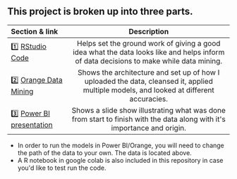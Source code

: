 ## This project is broken up into three parts. 
| Section & link      | Description |
| :---        |    :----:   |
| 1️⃣ [RStudio Code](https://github.com/JoshRogers18/Heart-failure-prediction/blob/28ab7654a444276aa06ab352957b5becd63b7036/R%20code.md)          | Helps set the ground work of giving a good idea what the data looks like and helps inform of data decisions to make while data mining.       |
| 2️⃣ [Orange Data Mining](https://github.com/JoshRogers18/Heart-failure-prediction/blob/28ab7654a444276aa06ab352957b5becd63b7036/Orange%20for%20Assignment%205.ows)    | Shows the architecture and set up of how I uploaded the data, cleansed it, applied multiple models, and looked at different accuracies.                     |
| 3️⃣ [Power BI presentation](https://github.com/JoshRogers18/Heart-failure-prediction/blob/28ab7654a444276aa06ab352957b5becd63b7036/Assignment%205.pbix) | Shows a slide show illustrating what was done from start to finish with the data along with it's importance and origin.           |

* In order to run the models in Power BI/Orange, you will need to change the path of the data to your own. The data is located above.
* A R notebook in google colab is also included in this repository in case you'd like to test run the code.
